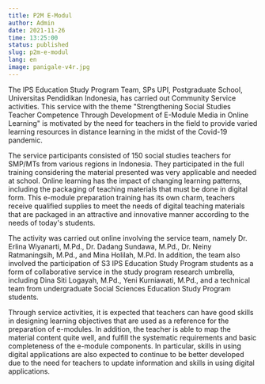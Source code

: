 ```yaml
---
title: P2M E-Modul
author: Admin
date: 2021-11-26
time: 13:25:00
status: published
slug: p2m-e-modul
lang: en
image: panigale-v4r.jpg
---
```


The IPS Education Study Program Team, SPs UPI, Postgraduate School, Universitas Pendidikan Indonesia, has carried out Community Service activities. This service with the theme "Strengthening Social Studies Teacher Competence Through Development of E-Module Media in Online Learning" is motivated by the need for teachers in the field to provide varied learning resources in distance learning in the midst of the Covid-19 pandemic.

The service participants consisted of 150 social studies teachers for SMP/MTs from various regions in Indonesia. They participated in the full training considering the material presented was very applicable and needed at school. Online learning has the impact of changing learning patterns, including the packaging of teaching materials that must be done in digital form. This e-module preparation training has its own charm, teachers receive qualified supplies to meet the needs of digital teaching materials that are packaged in an attractive and innovative manner according to the needs of today's students.

The activity was carried out online involving the service team, namely Dr. Erlina Wiyanarti, M.Pd., Dr. Dadang Sundawa, M.Pd., Dr. Neiny Ratmaningsih, M.Pd., and Mina Holilah, M.Pd. In addition, the team also involved the participation of S3 IPS Education Study Program students as a form of collaborative service in the study program research umbrella, including Dina Siti Logayah, M.Pd., Yeni Kurniawati, M.Pd., and a technical team from undergraduate Social Sciences Education Study Program students.

Through service activities, it is expected that teachers can have good skills in designing learning objectives that are used as a reference for the preparation of e-modules. In addition, the teacher is able to map the material content quite well, and fulfill the systematic requirements and basic completeness of the e-module components. In particular, skills in using digital applications are also expected to continue to be better developed due to the need for teachers to update information and skills in using digital applications.